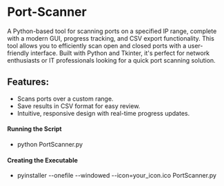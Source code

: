 # Port-Scanner

A Python-based tool for scanning ports on a specified IP range, complete with a modern GUI, progress tracking, and CSV export functionality.
This tool allows you to efficiently scan open and closed ports with a user-friendly interface. Built with Python and Tkinter,
it's perfect for network enthusiasts or IT professionals looking for a quick port scanning solution.

## Features:

- Scans ports over a custom range.
- Save results in CSV format for easy review.
- Intuitive, responsive design with real-time progress updates.

#### Running the Script
  - python PortScanner.py

#### Creating the Executable
  - pyinstaller --onefile --windowed --icon=your_icon.ico PortScanner.py
